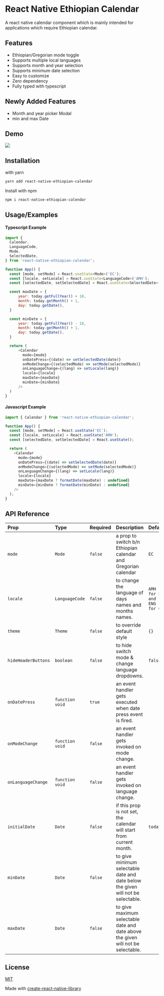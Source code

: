 # React Native Ethiopian Calendar

A react native calendar component which is mainly intended for applications which require Ethiopian calendar.

## Features

- Ethiopian/Gregorian mode toggle
- Supports multiple local languages
- Supports month and year selection
- Supports minimum date selection
- Easy to customize
- Zero dependency
- Fully typed with typescript

## Newly Added Features

- Month and year picker Modal
- min and max Date

## Demo

![](https://media.giphy.com/media/FrjD4KFbOvIRR5vyBX/giphy.gif)

## Installation

with yarn

```bash
yarn add react-native-ethiopian-calendar
```

Install with npm

```bash
npm i react-native-ethiopian-calendar
```

## Usage/Examples

#### Typescript Example

```javascript
import {
  Calendar,
  LanguageCode,
  Mode,
  SelectedDate,
} from 'react-native-ethiopian-calendar';

function App() {
  const [mode, setMode] = React.useState<Mode>('EC');
  const [locale, setLocale] = React.useState<LanguageCode>('AMH');
  const [selectedDate, setSelectedDate] = React.useState<SelectedDate>();

  const maxDate = {
      year: today.getFullYear() + 18,
      month: today.getMonth() + 1,
      day: today.getDate(),
  }

  const minDate = {
      year: today.getFullYear() - 18,
      month: today.getMonth() + 1,
      day: today.getDate(),
  }

  return (
      <Calendar
        mode={mode}
        onDatePress={(date) => setSelectedDate(date)}
        onModeChange={(selectedMode) => setMode(selectedMode)}
        onLanguageChange={(lang) => setLocale(lang)}
        locale={locale}
        maxDate={maxDate}
        minDate={minDate}
      />
  )
}
```

#### Javascript Example

```javascript
import { Calendar } from 'react-native-ethiopian-calendar';

function App() {
  const [mode, setMode] = React.useState('EC');
  const [locale, setLocale] = React.useState('AMH');
  const [selectedDate, setSelectedDate] = React.useState();

  return (
    <Calendar
      mode={mode}
      onDatePress={(date) => setSelectedDate(date)}
      onModeChange={(selectedMode) => setMode(selectedMode)}
      onLanguageChange={(lang) => setLocale(lang)}
      locale={locale}
      maxDate={maxDate ? formatDate(maxDate) : undefined}
      minDate={minDate ? formatDate(minDate) : undefined}
    />
  );
}
```

## API Reference

| Prop                | Type            | Required | Description                                                                      | Default                     |
| :------------------ | :-------------- | :------- | :------------------------------------------------------------------------------- | :-------------------------- |
| `mode`              | `Mode`          | `false`  | a prop to switch b/n Ethiopian calendar and Gregorian calendar                   | `EC`                        |
| `locale`            | `LanguageCode`  | `false`  | to change the language of days names and months names.                           | `AMH for EC and ENG for GC` |
| `theme`             | `Theme`         | `false`  | to override default style                                                        | `{}`                        |
| `hideHeaderButtons` | `boolean`       | `false`  | to hide switch mode & change language dropdowns.                                 | `false`                     |
| `onDatePress`       | `function void` | `true`   | an event handler gets executed when date press event is fired.                   |                             |
| `onModeChange`      | `function void` | `false`  | an event handler gets invoked on mode change.                                    |                             |
| `onLanguageChange`  | `function void` | `false`  | an event handler gets invoked on language change.                                |                             |
| `initialDate`       | `Date`          | `false`  | if this prop is not set, the calendar will start from current month.             | `today`                     |
| `minDate`           | `Date`          | `false`  | to give minimum selectable date and date below the given will not be selectable. |                             |
| `maxDate`           | `Date`          | `false`  | to give maximum selectable date and date above the given will not be selectable. |                             |


## License

[MIT](https://choosealicense.com/licenses/mit/)

Made with [create-react-native-library](https://github.com/callstack/react-native-builder-bob)
